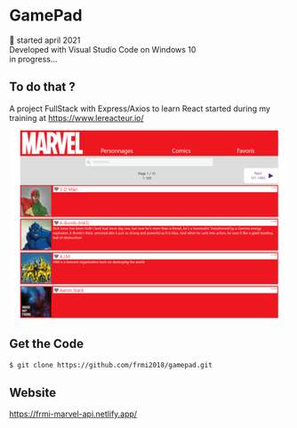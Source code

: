 # GamePad

📅 started april 2021  
Developed with Visual Studio Code on Windows 10  
in progress...

## To do that ?

A project FullStack with Express/Axios to learn React started during my training at https://www.lereacteur.io/

![alt text](https://github.com/frmi2018/frmi-marvel-api/blob/main/src/assets/images/marvel.png?raw=true) 

## Get the Code

```
$ git clone https://github.com/frmi2018/gamepad.git
```

## Website

https://frmi-marvel-api.netlify.app/
